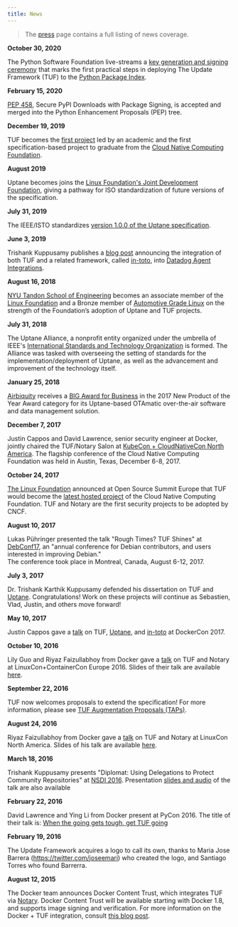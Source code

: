 ```yaml
---
title: News
---
```


> The [press](/press) page contains a full listing of news coverage.

**October 30, 2020**

The Python Software Foundation live-streams a [key generation and signing ceremony](https://www.youtube.com/watch?v=jjAq7S49eow&t=3078s) that marks the first practical steps in deploying The Update Framework (TUF) to the [Python Package Index](pypi.org).  

**February 15, 2020**

[PEP 458](https://www.python.org/dev/peps/pep-0458/), Secure PyPI Downloads with Package Signing, is accepted and merged into the Python Enhancement Proposals (PEP) tree.

**December 19, 2019**

TUF becomes the [first project](https://engineering.nyu.edu/news/open-source-system-secure-software-updates-graduates-protect-leading-cloud-services) led by an academic and the first specification-based project to graduate from the [Cloud Native Computing Foundation](https://www.cncf.io/). 

**August 2019** 

Uptane becomes joins the [Linux Foundation's Joint Development Foundation](https://www.jointdevelopment.org/), giving
a pathway for ISO standardization of future versions of the specification.

**July 31, 2019** 

The IEEE/ISTO standardizes [version 1.0.0 of the Uptane specification](https://uptane.github.io/papers/ieee-isto-6100.1.0.0.uptane-standard.html).

**June 3, 2019**

Trishank Kuppusamy publishes a [blog post](https://www.datadoghq.com/blog/engineering/secure-publication-of-datadog-agent-integrations-with-tuf-and-in-toto/) announcing the integration of both TUF and a related framework, called [in-toto](https://in-toto.io/), into [Datadog Agent Integrations](https://docs.datadoghq.com/getting_started/integrations/).

**August 16, 2018** 

[NYU Tandon School of Engineering](https://engineering.nyu.edu/) becomes an associate member of the
[Linux Foundation](https://www.linuxfoundation.org/) and a Bronze member of [Automotive Grade Linux](https://www.automotivelinux.org/) on the strength of the Foundation’s adoption of Uptane and TUF projects.


**July 31, 2018** 

The Uptane Alliance, a nonprofit entity organized under the umbrella of
IEEE's [International Standards and Technology Organization](https://ieee-isto.org/) is formed.
The Alliance was tasked with overseeing the setting of standards for the implementation/deployment of Uptane, as well as the advancement and improvement of the technology itself.

**January 25, 2018**

[Airbiquity](https://www.airbiquity.com) receives a [BIG Award for Business](https://www.airbiquity.com/news/press-releases/airbiquity-otamatic-named-2017-new-product-year-business-intelligence-group) in the 2017 New Product of the Year Award category for its
Uptane-based OTAmatic over-the-air software and data management solution.

**December 7, 2017**

Justin Cappos and David Lawrence, senior security engineer at Docker, jointly
chaired the TUF/Notary Salon at [KubeCon + CloudNativeCon North America](https://events17.linuxfoundation.org/events/kubecon-and-cloudnativecon-north-america/program/schedule). The flagship conference of the Cloud Native Computing Foundation
was held in Austin, Texas, December 6-8, 2017.

**October 24, 2017**

[The Linux Foundation](https://www.linuxfoundation.org/) announced at Open Source
Summit Europe that TUF would become the [latest hosted project](https://www.linuxfoundation.org/cloud-containers-virtualization/cncf-host-two-security-projects-notary-tuf-specification/) of the Cloud Native Computing Foundation.
TUF and Notary are the first security projects to be adopted by CNCF.


**August 10, 2017**

Lukas Pühringer presented the talk "Rough Times? TUF Shines" at [DebConf17](https://debconf17.debconf.org/talks/153/), an "annual conference for Debian contributors, and users interested in improving Debian."  
The conference took place in Montreal, Canada, August 6-12, 2017.


**July 3, 2017**

Dr. Trishank Karthik Kuppusamy defended his dissertation on TUF and
[Uptane](https://uptane.github.io).  Congratulations!  Work on these projects
will continue as Sebastien, Vlad, Justin, and others move forward!

**May 10, 2017**

Justin Cappos gave a
[talk](https://ssl.engineering.nyu.edu/blog/2017-04-24-DockerCon) on TUF,
[Uptane](https://uptane.github.io), and [in-toto](https://in-toto.io/) at
DockerCon 2017.

**October 10, 2016**

Lily Guo and Riyaz Faizullabhoy from Docker gave a
[talk](https://linuxconcontainerconeurope2016.sched.org/event/7oI1/software-update-security-when-the-going-gets-tough-get-tuf-going-riyaz-faizullabhoy-lily-guo-docker?iframe=no&w=i:100;&sidebar=yes&bg=no)
on TUF and Notary at LinuxCon+ContainerCon Europe 2016. Slides of their talk
are available
[here](https://schd.ws/hosted_files/linuxconcontainerconeurope2016/50/When%20the%20going%20gets%20tough%2C%20get%20TUF%20going%21%20Linuxcon%20EU.pdf).

**September 22, 2016**

TUF now welcomes proposals to extend the specification! For more information,
please see [TUF Augmentation Proposals
(TAPs)](https://github.com/theupdateframework/taps).

**August 24, 2016**

Riyaz Faizullabhoy from Docker gave a
[talk](https://lcccna2016.sched.org/event/7JWU/when-the-going-gets-tough-get-tuf-going-riyaz-faizullabhoy-docker)
on TUF and Notary at LinuxCon North America.  Slides of his talk are available
[here](https://events.linuxfoundation.org/events/linuxcon-north-america/program/slides).

**March 18, 2016**

Trishank Kuppusamy presents "Diplomat: Using Delegations to Protect Community
Repositories" at [NSDI 2016](https://www.usenix.org/conference/nsdi16). Presentation
[slides and audio](https://www.usenix.org/node/194973) of the talk are also available


**February 22, 2016**

David Lawrence and Ying Li from Docker present at PyCon 2016.  The title
of their talk is: [When the going gets tough, get TUF going](https://us.pycon.org/2016/schedule/presentation/2187/)

**February 19, 2016**

The Update Framework acquires a logo to call its own, thanks to Maria
Jose Barrera (https://twitter.com/joseemari) who created the logo, and
Santiago Torres who found Barrerra.


**August 12, 2015**

The Docker team announces Docker Content Trust, which
integrates TUF via [Notary](https://github.com/docker/notary).  Docker
Content Trust will be available starting with Docker 1.8, and supports image
signing and verification.  For more information on the Docker + TUF
integration, consult [this blog post](https://blog.docker.com/2015/08/content-trust-docker-1-8).
